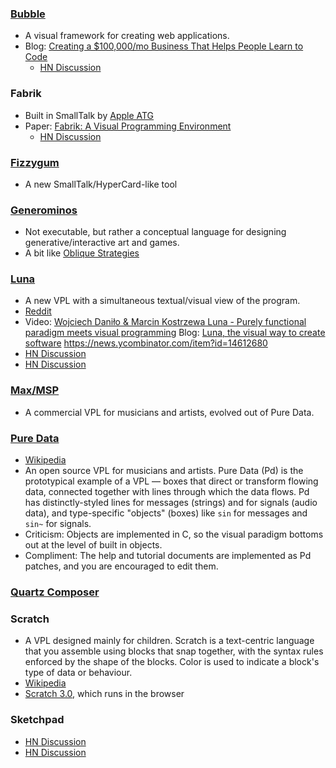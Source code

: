 ### [Bubble](https://bubble.is)
* A visual framework for creating web applications.
* Blog: [Creating a $100,000/mo Business That Helps People Learn to Code](https://www.indiehackers.com/businesses/bubble)
  * [HN Discussion](https://news.ycombinator.com/item?id=15681379)


### Fabrik
* Built in SmallTalk by [Apple ATG](https://en.wikipedia.org/wiki/Apple_Advanced_Technology_Group)
* Paper: [Fabrik: A Visual Programming Environment](http://sp.cmc.msu.ru/courses/smalltalk/fabrik/Fabrik.html)
  * [HN Discussion](https://news.ycombinator.com/item?id=12104463)


### [Fizzygum](http://fizzygum.org)
* A new SmallTalk/HyperCard-like tool


### [Generominos](http://www.galaxykate.com/generominos/)
* Not executable, but rather a conceptual language for designing generative/interactive art and games.
* A bit like [Oblique Strategies](https://en.wikipedia.org/wiki/Oblique_Strategies)


### [Luna](http://www.luna-lang.org)
* A new VPL with a simultaneous textual/visual view of the program.
* [Reddit](https://www.reddit.com/r/LunaLang/)
* Video: [Wojciech Daniło & Marcin Kostrzewa Luna - Purely functional paradigm meets visual programming](https://www.youtube.com/watch?v=DhR6XWUBsvg)
  Blog: [Luna, the visual way to create software](https://medium.com/@luna_language/luna-the-visual-way-to-create-software-c4db520d6d1e)
  https://news.ycombinator.com/item?id=14612680
* [HN Discussion](https://news.ycombinator.com/item?id=16163769)
* [HN Discussion](https://news.ycombinator.com/item?id=14612680)


### [Max/MSP](https://cycling74.com/products/max)
* A commercial VPL for musicians and artists, evolved out of Pure Data.


### [Pure Data](https://puredata.info)
* [Wikipedia](https://en.wikipedia.org/wiki/Pure_Data)
* An open source VPL for musicians and artists. Pure Data (Pd) is the prototypical example of a VPL — boxes that direct or transform flowing data, connected together with lines through which the data flows. Pd has distinctly-styled lines for messages (strings) and for signals (audio data), and type-specific "objects" (boxes) like `sin` for messages and `sin~` for signals.
* Criticism: Objects are implemented in C, so the visual paradigm bottoms out at the level of built in objects.
* Compliment: The help and tutorial documents are implemented as Pd patches, and you are encouraged to edit them.


### [Quartz Composer](https://en.wikipedia.org/wiki/Quartz_Composer)


### Scratch
* A VPL designed mainly for children. Scratch is a text-centric language that you assemble using blocks that snap together, with the syntax rules enforced by the shape of the blocks. Color is used to indicate a block's type of data or behaviour.
* [Wikipedia](https://en.wikipedia.org/wiki/Scratch_(programming_language))
* [Scratch 3.0](https://llk.github.io/scratch-gui/), which runs in the browser


### Sketchpad
* [HN Discussion](https://news.ycombinator.com/item?id=8912137)
* [HN Discussion](https://news.ycombinator.com/item?id=13932586)
